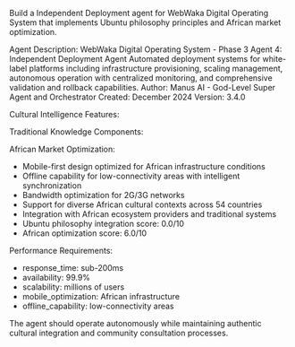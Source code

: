
Build a Independent Deployment agent for WebWaka Digital Operating System that implements Ubuntu philosophy principles and African market optimization.

Agent Description:
WebWaka Digital Operating System - Phase 3 Agent 4: Independent Deployment Agent  Automated deployment systems for white-label platforms including infrastructure provisioning, scaling management, autonomous operation with centralized monitoring, and comprehensive validation and rollback capabilities.  Author: Manus AI - God-Level Super Agent and Orchestrator Created: December 2024 Version: 3.4.0

Cultural Intelligence Features:


Traditional Knowledge Components:


African Market Optimization:

- Mobile-first design optimized for African infrastructure conditions
- Offline capability for low-connectivity areas with intelligent synchronization
- Bandwidth optimization for 2G/3G networks
- Support for diverse African cultural contexts across 54 countries
- Integration with African ecosystem providers and traditional systems
- Ubuntu philosophy integration score: 0.0/10
- African optimization score: 6.0/10


Performance Requirements:
- response_time: sub-200ms
- availability: 99.9%
- scalability: millions of users
- mobile_optimization: African infrastructure
- offline_capability: low-connectivity areas

The agent should operate autonomously while maintaining authentic cultural integration and community consultation processes.
